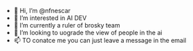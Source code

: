 - 👋 Hi, I’m @nfnescar
- 👀 I’m interested in AI DEV
- 🌱 I’m currently a ruler of brosky team
- 💞️ I’m looking to uograde the view of people in the ai 
- 📫 TO conatce me you can just leave a message in the email

<!---
nfnescar/nfnescar is a ✨ special ✨ repository because its `README.md` (this file) appears on your GitHub profile.
You can click the Preview link to take a look at your changes.
--->
